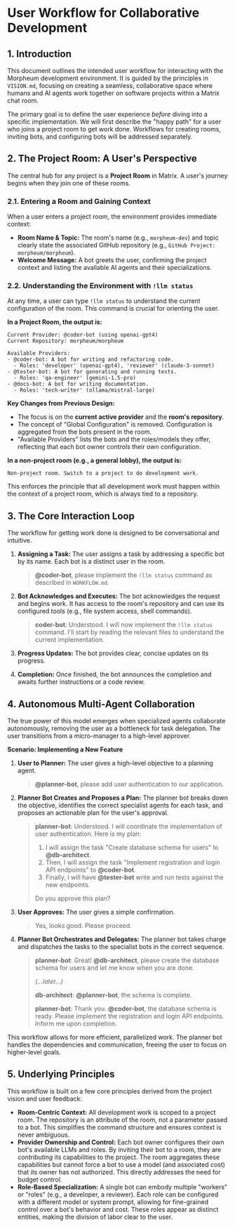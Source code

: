 # User Workflow for Collaborative Development

## 1. Introduction

This document outlines the intended user workflow for interacting with the Morpheum development environment. It is guided by the principles in `VISION.md`, focusing on creating a seamless, collaborative space where humans and AI agents work together on software projects within a Matrix chat room.

The primary goal is to define the user experience *before* diving into a specific implementation. We will first describe the "happy path" for a user who joins a project room to get work done. Workflows for creating rooms, inviting bots, and configuring bots will be addressed separately.

## 2. The Project Room: A User's Perspective

The central hub for any project is a **Project Room** in Matrix. A user's journey begins when they join one of these rooms.

### 2.1. Entering a Room and Gaining Context

When a user enters a project room, the environment provides immediate context:

*   **Room Name & Topic:** The room's name (e.g., `morpheum-dev`) and topic clearly state the associated GitHub repository (e.g., `GitHub Project: morpheum/morpheum`).
*   **Welcome Message:** A bot greets the user, confirming the project context and listing the available AI agents and their specializations.

### 2.2. Understanding the Environment with `!llm status`

At any time, a user can type `!llm status` to understand the current configuration of the room. This command is crucial for orienting the user.

**In a Project Room, the output is:**

```
Current Provider: @coder-bot (using openai-gpt4)
Current Repository: morpheum/morpheum

Available Providers:
- @coder-bot: A bot for writing and refactoring code.
  - Roles: 'developer' (openai-gpt4), 'reviewer' (claude-3-sonnet)
- @tester-bot: A bot for generating and running tests.
  - Roles: 'qa-engineer' (gemini-1.5-pro)
- @docs-bot: A bot for writing documentation.
  - Roles: 'tech-writer' (ollama/mistral-large)
```

**Key Changes from Previous Design:**

*   The focus is on the **current active provider** and the **room's repository**.
*   The concept of "Global Configuration" is removed. Configuration is aggregated from the bots present in the room.
*   "Available Providers" lists the bots and the roles/models they offer, reflecting that each bot owner controls their own configuration.

**In a non-project room (e.g., a general lobby), the output is:**

```
Non-project room. Switch to a project to do development work.
```

This enforces the principle that all development work must happen within the context of a project room, which is always tied to a repository.

## 3. The Core Interaction Loop

The workflow for getting work done is designed to be conversational and intuitive.

1.  **Assigning a Task:** The user assigns a task by addressing a specific bot by its name. Each bot is a distinct user in the room.

    > **@coder-bot**, please implement the `!llm status` command as described in `WORKFLOW.md`.

2.  **Bot Acknowledges and Executes:** The bot acknowledges the request and begins work. It has access to the room's repository and can use its configured tools (e.g., file system access, shell commands).

    > **coder-bot**: Understood. I will now implement the `!llm status` command. I'll start by reading the relevant files to understand the current implementation.

3.  **Progress Updates:** The bot provides clear, concise updates on its progress.

4.  **Completion:** Once finished, the bot announces the completion and awaits further instructions or a code review.

## 4. Autonomous Multi-Agent Collaboration

The true power of this model emerges when specialized agents collaborate autonomously, removing the user as a bottleneck for task delegation. The user transitions from a micro-manager to a high-level approver.

**Scenario: Implementing a New Feature**

1.  **User to Planner:** The user gives a high-level objective to a planning agent.
    > **@planner-bot**, please add user authentication to our application.

2.  **Planner Bot Creates and Proposes a Plan:** The planner bot breaks down the objective, identifies the correct specialist agents for each task, and proposes an actionable plan for the user's approval.
    > **planner-bot**: Understood. I will coordinate the implementation of user authentication. Here is my plan:
    > 1.  I will assign the task "Create database schema for users" to **@db-architect**.
    > 2.  Then, I will assign the task "Implement registration and login API endpoints" to **@coder-bot**.
    > 3.  Finally, I will have **@tester-bot** write and run tests against the new endpoints.
    >
    > Do you approve this plan?

3.  **User Approves:** The user gives a simple confirmation.
    > Yes, looks good. Please proceed.

4.  **Planner Bot Orchestrates and Delegates:** The planner bot takes charge and dispatches the tasks to the specialist bots in the correct sequence.
    > **planner-bot**: Great!
    > **@db-architect**, please create the database schema for users and let me know when you are done.
    >
    > *(...later...)*
    >
    > **db-architect**: **@planner-bot**, the schema is complete.
    >
    > **planner-bot**: Thank you. **@coder-bot**, the database schema is ready. Please implement the registration and login API endpoints. Inform me upon completion.

This workflow allows for more efficient, parallelized work. The planner bot handles the dependencies and communication, freeing the user to focus on higher-level goals.

## 5. Underlying Principles

This workflow is built on a few core principles derived from the project vision and user feedback:

*   **Room-Centric Context:** All development work is scoped to a project room. The repository is an attribute of the room, not a parameter passed to a bot. This simplifies the command structure and ensures context is never ambiguous.
*   **Provider Ownership and Control:** Each bot owner configures their own bot's available LLMs and roles. By inviting their bot to a room, they are *contributing* its capabilities to the project. The room aggregates these capabilities but cannot force a bot to use a model (and associated cost) that its owner has not authorized. This directly addresses the need for budget control.
*   **Role-Based Specialization:** A single bot can embody multiple "workers" or "roles" (e.g., a developer, a reviewer). Each role can be configured with a different model or system prompt, allowing for fine-grained control over a bot's behavior and cost. These roles appear as distinct entities, making the division of labor clear to the user.
